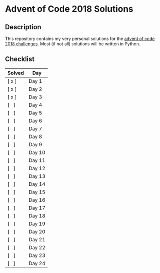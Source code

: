 # Advent of Code 2018 Solutions #
## Description ##
This repository contains my very personal solutions for
the [advent of code 2018 challenges](https://adventofcode.com/2018).
Most (if not all) solutions will be written in Python.

## Checklist ##
| Solved | Day |
| ---------- | ---------- |
| [ x ] | Day 1 |
| [ x ] | Day 2 |
| [ x ] | Day 3 |
| [ &nbsp; ] | Day 4 |
| [ &nbsp; ] | Day 5 |
| [ &nbsp; ] | Day 6 |
| [ &nbsp; ] | Day 7 |
| [ &nbsp; ] | Day 8 |
| [ &nbsp; ] | Day 9 |
| [ &nbsp; ] | Day 10 |
| [ &nbsp; ] | Day 11 |
| [ &nbsp; ] | Day 12 |
| [ &nbsp; ] | Day 13 |
| [ &nbsp; ] | Day 14 |
| [ &nbsp; ] | Day 15 |
| [ &nbsp; ] | Day 16 |
| [ &nbsp; ] | Day 17 |
| [ &nbsp; ] | Day 18 |
| [ &nbsp; ] | Day 19 |
| [ &nbsp; ] | Day 20 |
| [ &nbsp; ] | Day 21 |
| [ &nbsp; ] | Day 22 |
| [ &nbsp; ] | Day 23 |
| [ &nbsp; ] | Day 24 |
